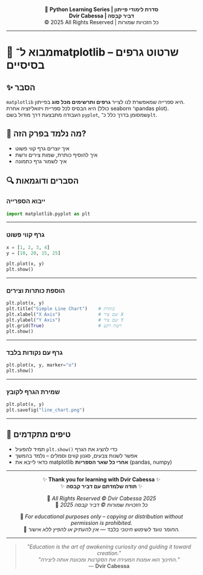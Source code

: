 <!-- DC_HEADER_START -->
<div align="center">

🐍 **Python Learning Series | סדרת לימודי פייתון**  
**Dvir Cabessa | דביר קבסה**  
© 2025 All Rights Reserved | כל הזכויות שמורות

</div>

---
<!-- DC_HEADER_END -->

# 📘 מבוא ל־matplotlib – שרטוט גרפים בסיסיים

## ✨ הסבר

`matplotlib` היא ספרייה שמאפשרת לנו לצייר **גרפים ותרשימים מכל סוג** בפייתון.  
היא הבסיס לכל ספריית ויזואליזציה אחרת (כולל seaborn ו־pandas plot).  
העבודה מתבצעת דרך מודול בשם `pyplot`, שמסומן בדרך כלל כ־`plt`.

## 🧠 מה נלמד בפרק הזה?
- איך יוצרים גרף קווי פשוט
- איך להוסיף כותרת, שמות צירים ורשת
- איך לשמור גרף כתמונה

## 🔍 הסברים ודוגמאות

### ייבוא הספרייה
```python
import matplotlib.pyplot as plt
```

---

### גרף קווי פשוט
```python
x = [1, 2, 3, 4]
y = [10, 20, 15, 25]

plt.plot(x, y)
plt.show()
```

---

### הוספת כותרות וצירים
```python
plt.plot(x, y)
plt.title("Simple Line Chart")    # כותרת
plt.xlabel("X Axis")              # שם ציר X
plt.ylabel("Y Axis")              # שם ציר Y
plt.grid(True)                    # רשת רקע
plt.show()
```

---

### גרף עם נקודות בלבד
```python
plt.plot(x, y, marker="o")
plt.show()
```

---

### שמירת הגרף לקובץ
```python
plt.plot(x, y)
plt.savefig("line_chart.png")
```

---

## 💬 טיפים מתקדמים

* תמיד להפעיל `plt.show()` כדי להציג את הגרף  
* אפשר לשנות צבעים, סגנון קווים וסמלים – נלמד בהמשך  
* כדאי לייבא את matplotlib **אחרי כל שאר הספריות** (pandas, numpy)

<!-- DC_FOOTER_START -->
---

<div align="center">

✨ **Thank you for learning with Dvir Cabessa** ✨  
✨ **תודה שלמדתם עם דביר קבסה** ✨  

📘 *All Rights Reserved © Dvir Cabessa 2025*  
📘 *כל הזכויות שמורות © דביר קבסה 2025*  

🔗 *For educational purposes only – copying or distribution without permission is prohibited.*  
🔗 *החומר נועד לשימוש חינוכי בלבד — אין להעתיק או להפיץ ללא אישור.*

---

> _"Education is the art of awakening curiosity and guiding it toward creation."_  
> _"החינוך הוא אמנות המעירה את הסקרנות ומכוונת אותה ליצירה."_  
> — **Dvir Cabessa**

</div>
<!-- DC_FOOTER_END -->

